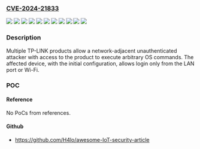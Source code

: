 ### [CVE-2024-21833](https://cve.mitre.org/cgi-bin/cvename.cgi?name=CVE-2024-21833)
![](https://img.shields.io/static/v1?label=Product&message=Archer%20AX3000&color=blue)
![](https://img.shields.io/static/v1?label=Product&message=Archer%20AX5400&color=blue)
![](https://img.shields.io/static/v1?label=Product&message=Archer%20AXE75&color=blue)
![](https://img.shields.io/static/v1?label=Product&message=Deco%20X50&color=blue)
![](https://img.shields.io/static/v1?label=Product&message=Deco%20XE200&color=blue)
![](https://img.shields.io/static/v1?label=Version&message=%3D%20firmware%20versions%20prior%20to%20%22Archer%20AX3000(JP)_V1_1.1.2%20Build%2020231115%22%20&color=brighgreen)
![](https://img.shields.io/static/v1?label=Version&message=%3D%20firmware%20versions%20prior%20to%20%22Archer%20AX5400(JP)_V1_1.1.2%20Build%2020231115%22%20&color=brighgreen)
![](https://img.shields.io/static/v1?label=Version&message=%3D%20firmware%20versions%20prior%20to%20%22Archer%20AXE75(JP)_V1_231115%22%20&color=brighgreen)
![](https://img.shields.io/static/v1?label=Version&message=%3D%20firmware%20versions%20prior%20to%20%22Deco%20X50(JP)_V1_1.4.1%20Build%2020231122%22%20&color=brighgreen)
![](https://img.shields.io/static/v1?label=Version&message=%3D%20firmware%20versions%20prior%20to%20%22Deco%20XE200(JP)_V1_1.2.5%20Build%2020231120%22%20&color=brighgreen)
![](https://img.shields.io/static/v1?label=Vulnerability&message=OS%20command%20injection&color=brighgreen)

### Description

Multiple TP-LINK products allow a network-adjacent unauthenticated attacker with access to the product to execute arbitrary OS commands. The affected device, with the initial configuration, allows login only from the LAN port or Wi-Fi.

### POC

#### Reference
No PoCs from references.

#### Github
- https://github.com/H4lo/awesome-IoT-security-article

